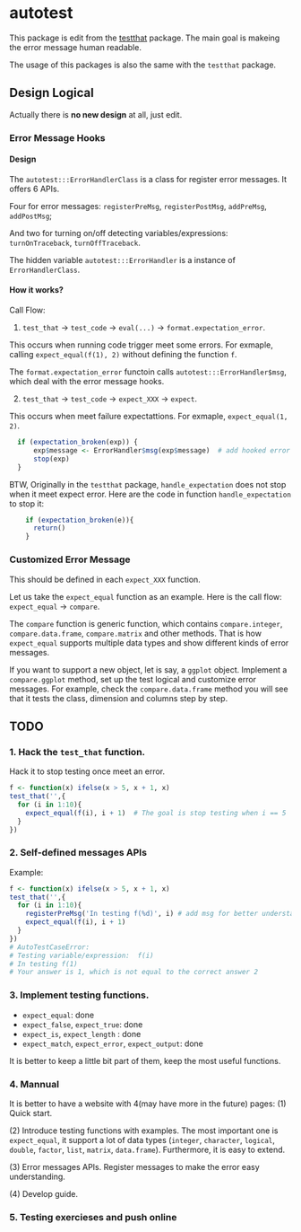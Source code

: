 # autotest

This package is edit from the [testthat]() package. The main goal is makeing the error message human readable.

The usage of this packages is also the same with the `testthat` package. 

## Design Logical
Actually there is **no new design** at all, just edit.

### Error Message Hooks

#### Design
The `autotest:::ErrorHandlerClass` is a class for register error messages. It offers 6 APIs. 

Four for error messages: `registerPreMsg`, `registerPostMsg`, `addPreMsg`, `addPostMsg`;

And two for turning on/off detecting variables/expressions: `turnOnTraceback`, `turnOffTraceback`.

The hidden variable `autotest:::ErrorHandler` is a instance of `ErrorHandlerClass`.

#### How it works?

Call Flow:

1. `test_that` -> `test_code` -> `eval(...)` -> `format.expectation_error`.

This occurs when running code trigger meet some errors. For exmaple, calling `expect_equal(f(1), 2)` without defining the function `f`.

The `format.expectation_error` functoin calls `autotest:::ErrorHandler$msg`, which deal with the error message hooks.

2. `test_that` -> `test_code` -> `expect_XXX` -> `expect`.

This occurs when meet failure expectattions. For exmaple, `expect_equal(1, 2)`.

```r
  if (expectation_broken(exp)) {
      exp$message <- ErrorHandler$msg(exp$message)  # add hooked error message
      stop(exp)
  }
```


BTW, Originally in the `testthat` package, `handle_expectation` does not stop when it meet expect error. Here are the code in function `handle_expectation` to stop it:

```r
    if (expectation_broken(e)){
      return()
    }
```


### Customized Error Message
This should be defined in each `expect_XXX` function.

Let us take the `expect_equal` function as an example. Here is the call flow: `expect_equal` -> `compare`. 

The `compare` function is generic function, which contains `compare.integer`, `compare.data.frame`, `compare.matrix` and other methods. That is how `expect_equal` supports multiple data types and show different kinds of error messages.

If you want to support a new object, let is say, a `ggplot` object. Implement a `compare.ggplot` method, set up the test logical and customize error messages. For example, check the `compare.data.frame` method you will see that it tests the class, dimension and columns step by step.


## TODO

### 1. Hack the `test_that` function.
Hack it to stop testing once meet an error. 

```r
f <- function(x) ifelse(x > 5, x + 1, x)
test_that('',{
  for (i in 1:10){
    expect_equal(f(i), i + 1)  # The goal is stop testing when i == 5 
  }
})
```

### 2. Self-defined messages APIs

Example:

```r
f <- function(x) ifelse(x > 5, x + 1, x)
test_that('',{
  for (i in 1:10){
    registerPreMsg('In testing f(%d)', i) # add msg for better understanding
    expect_equal(f(i), i + 1)
  }
})
# AutoTestCaseError:
# Testing variable/expression:  f(i)
# In testing f(1)
# Your answer is 1, which is not equal to the correct answer 2
```

### 3. Implement testing functions.

- `expect_equal`: done
- `expect_false`, `expect_true`: done
- `expect_is`, `expect_length` : done
- `expect_match`, `expect_error`, `expect_output`: done


It is better to keep a little bit part of them, keep the most useful functions.

### 4. Mannual

It is better to have a website with 4(may have more in the future) pages:
(1) Quick start.

(2) Introduce testing functions with examples. The most important one is `expect_equal`, it support a lot of data types (`integer`, `character`, `logical`, `double`, `factor`, `list`, `matrix`, `data.frame`). Furthermore, it is easy to extend.

(3) Error messages APIs. Register messages to make the error easy understanding.

(4) Develop guide. 

### 5. Testing exercieses and push online
